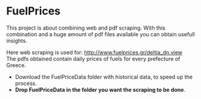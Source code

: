 # FuelPrices

This project is about combining web and pdf scraping. With this combination and a huge amount of pdf files available you can obtain usefull insights.

Here web scraping is used for: http://www.fuelprices.gr/deltia_dn.view \
The pdfs obtained contain daily prices of fuels for every prefecture of Greece.

* Download the FuelPriceData folder with historical data, to speed up the process. 
* **Drop FuelPriceData in the folder you want the scraping to be done**.
